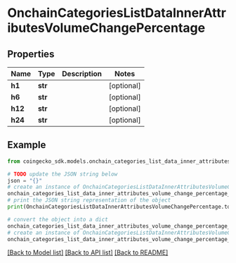 # OnchainCategoriesListDataInnerAttributesVolumeChangePercentage


## Properties

Name | Type | Description | Notes
------------ | ------------- | ------------- | -------------
**h1** | **str** |  | [optional] 
**h6** | **str** |  | [optional] 
**h12** | **str** |  | [optional] 
**h24** | **str** |  | [optional] 

## Example

```python
from coingecko_sdk.models.onchain_categories_list_data_inner_attributes_volume_change_percentage import OnchainCategoriesListDataInnerAttributesVolumeChangePercentage

# TODO update the JSON string below
json = "{}"
# create an instance of OnchainCategoriesListDataInnerAttributesVolumeChangePercentage from a JSON string
onchain_categories_list_data_inner_attributes_volume_change_percentage_instance = OnchainCategoriesListDataInnerAttributesVolumeChangePercentage.from_json(json)
# print the JSON string representation of the object
print(OnchainCategoriesListDataInnerAttributesVolumeChangePercentage.to_json())

# convert the object into a dict
onchain_categories_list_data_inner_attributes_volume_change_percentage_dict = onchain_categories_list_data_inner_attributes_volume_change_percentage_instance.to_dict()
# create an instance of OnchainCategoriesListDataInnerAttributesVolumeChangePercentage from a dict
onchain_categories_list_data_inner_attributes_volume_change_percentage_from_dict = OnchainCategoriesListDataInnerAttributesVolumeChangePercentage.from_dict(onchain_categories_list_data_inner_attributes_volume_change_percentage_dict)
```
[[Back to Model list]](../README.md#documentation-for-models) [[Back to API list]](../README.md#documentation-for-api-endpoints) [[Back to README]](../README.md)


